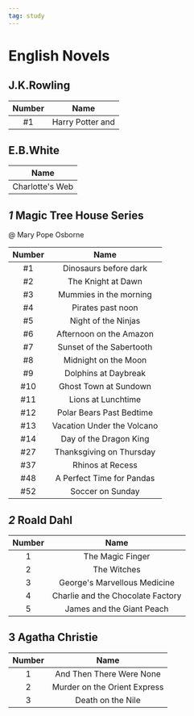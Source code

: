 ```yaml
---
tag: study
---
```




# English Novels

## J.K.Rowling
| Number | Name |
|:-:|:-:|
|#1|Harry Potter and |


## E.B.White
| Name |
| :-: |
| Charlotte's Web |


## *1* Magic Tree House Series 
@ Mary Pope Osborne

| Number | Name |
|:------:|:----:|
| #1 | Dinosaurs before dark |
| #2 | The Knight at Dawn |
| #3 | Mummies in the morning |
| #4 | Pirates past noon |
| #5 | Night of the Ninjas |
| #6 | Afternoon on the Amazon |
| #7 | Sunset of the Sabertooth |
| #8 | Midnight on the Moon |
| #9 | Dolphins at Daybreak |
| #10 | Ghost Town at Sundown |
| #11 | Lions at Lunchtime |
| #12 | Polar Bears Past Bedtime |
| #13 | Vacation Under the Volcano |
| #14 | Day of the Dragon King |
| #27 | Thanksgiving on Thursday |
| #37 | Rhinos at Recess |
| #48 | A Perfect Time for Pandas |
| #52 | Soccer on Sunday |


## *2* Roald Dahl

| Number | Name |
|:------:|:----:| 
| 1 | The Magic Finger |
| 2 | The Witches |
| 3 | George's Marvellous Medicine |
| 4 | Charlie and the Chocolate Factory |
| 5 | James and the Giant Peach |


## 3 Agatha Christie

| Number | Name |
|:------:|:----:|
| 1 | And Then There Were None |
| 2 | Murder on the Orient Express |
| 3 | Death on the Nile |



